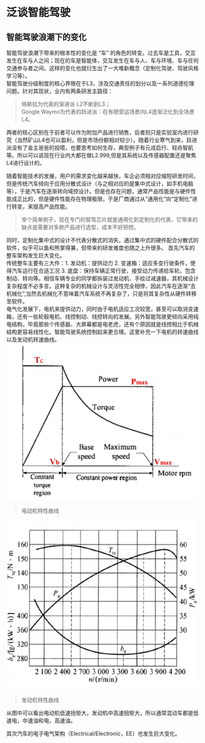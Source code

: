 # 泛谈智能驾驶

## 智能驾驶浪潮下的变化
智能驾驶浪潮下带来的根本性的变化是 “车” 的角色的转变。过去车是工具，交互发生在车与人之间；现在的车是智能体，交互发生在车与人、车与环境、车与任何交通参与者之间。这样的变化也就衍生出了一大堆新概念（定制化驾驶、驾驶风格学习等）。  
智能驾驶分级制度的核心界限在于L3，涉及交通责任的划分以及一系列道德伦理问题。针对其现状，业内有两条研发主路径：
>特斯拉为代表的渐进派 L2不断到L3；  
>Google Waymo为代表的跃进派：在有限营运场景内L4逐渐泛化到全场景L4。  

两者的核心区别在于前者可以作为附加产品进行销售，后者则只是实验室内进行研究（当然矿山L4也可以盈利，但是市场份额相对较少）。随着行业寒气到来，跃进派没有了金主爸爸的投喂，也要思考如何生存，典型例子有元戎启行、轻舟智航等。所以可以说现在行业内大都在做L2.999,但是其系统以及传感器配置还是聚焦L4进行设计的。  

随着智能技术的发展，用户的需求变化越来越快，车企必须相对应缩短研发时间，但是传统汽车倾向于应用分散式设计（与之相对应的是集中式设计，如手机电脑等），于是汽车在逐渐转向域控设计。但是也存在问题，通常产品性能是与硬件性能成正比的，但是硬件性能存在物理极限，于是厂商通过从“通用化”向“定制化”进行转变，来提高产品性能。
>举个简单例子，现在专门的智驾芯片就是通用化到定制化的代表，它带来的缺点是需要对多款产品进行选型，成本不好把控。  

同时，定制化集中式的设计不代表分散式的消失，通过集中式的硬件配合分散式的软件，似乎可以鱼和熊掌得兼，但带来的研发难度也随之上升很多。 
首先汽车的整车架构发生巨大变化。  
传统整车主要有三大件：1. 发动机：提供动力 2. 变速箱：适应多变行驶条件，使得汽车运行在合适工况 3. 底盘：保持车辆正常行驶，接受动力传递给车轮。包含制动、转向等。相信车辆专业的同学都拆装过发动机、手绘过减速器，其机械设计复杂程度不必多言。这种复杂的机械设计与灵活性完全相悖，因此汽车在逐渐“去机械化”,当然去机械化不意味着汽车系统不再复杂了，只是将其复杂性从硬件转移至软件。  
电气化发展下，电机来提供动力，同时由于电机适应工况较宽，甚至可以取消变速箱，还有一些轮毂电机、线控制动、线控转向的发展。另外智能驾驶更倾向采用纯电结构，毕竟那些个传感器、大屏幕都是电老虎，还有个原因就是线控相比于机械结构更容易线性化，智能驾驶系统控制起来更合理。这里补充一下电机的转速曲线以及发动机转速曲线。
![alt text](photos/电动机.png "电动机")  
>电动机特性曲线  

![alt text](photos/发动机.png "发动机")  
> 发动机特性曲线

从图中可以看出电动机低速扭矩大，发动机中高速扭矩大，所以通常混动车都是低速电，中速油和电，高速油。 

其次汽车的电子电气架构（Electrical/Electronic，EE）也发生巨大变化。